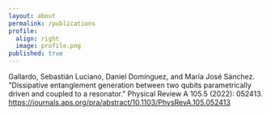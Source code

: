 ```yaml
---
layout: about
permalink: /publications
profile:
  align: right
  image: profile.png
published: true
---
```



Gallardo, Sebastián Luciano, Daniel Domínguez, and María José Sánchez. "Dissipative entanglement generation between two qubits parametrically driven and coupled to a resonator." Physical Review A 105.5 (2022): 052413. https://journals.aps.org/pra/abstract/10.1103/PhysRevA.105.052413
